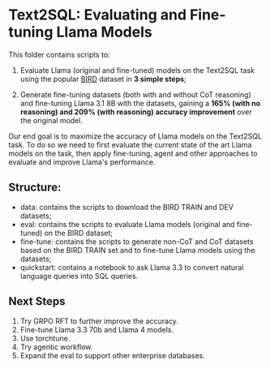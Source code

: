 # Text2SQL: Evaluating and Fine-tuning Llama Models

This folder contains scripts to:

1. Evaluate Llama (original and fine-tuned) models on the Text2SQL task using the popular [BIRD](https://bird-bench.github.io) dataset in **3 simple steps**;

2. Generate fine-tuning datasets (both with and without CoT reasoning) and fine-tuning Llama 3.1 8B with the datasets, gaining a **165% (with no reasoning) and 209% (with reasoning) accuracy improvement** over the original model.

Our end goal is to maximize the accuracy of Llama models on the Text2SQL task. To do so we need to first evaluate the current state of the art Llama models on the task, then apply fine-tuning, agent and other approaches to evaluate and improve Llama's performance.

## Structure:

- data: contains the scripts to download the BIRD TRAIN and DEV datasets;
- eval: contains the scripts to evaluate Llama models (original and fine-tuned) on the BIRD dataset;
- fine-tune: contains the scripts to generate non-CoT and CoT datasets based on the BIRD TRAIN set and to fine-tune Llama models using the datasets;
- quickstart: contains a notebook to ask Llama 3.3 to convert natural language queries into SQL queries.

## Next Steps

1. Try GRPO RFT to further improve the accuracy.
2. Fine-tune Llama 3.3 70b and Llama 4 models.
3. Use torchtune.
4. Try agentic workflow.
5. Expand the eval to support other enterprise databases.
